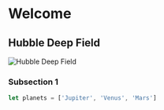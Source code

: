 # Welcome

## Hubble Deep Field

![Hubble Deep Field](https://science.nasa.gov/wp-content/uploads/2023/04/hubble_ultradeepfield_0-jpg.webp)

### Subsection 1

```javascript
let planets = ['Jupiter', 'Venus', 'Mars']
```
